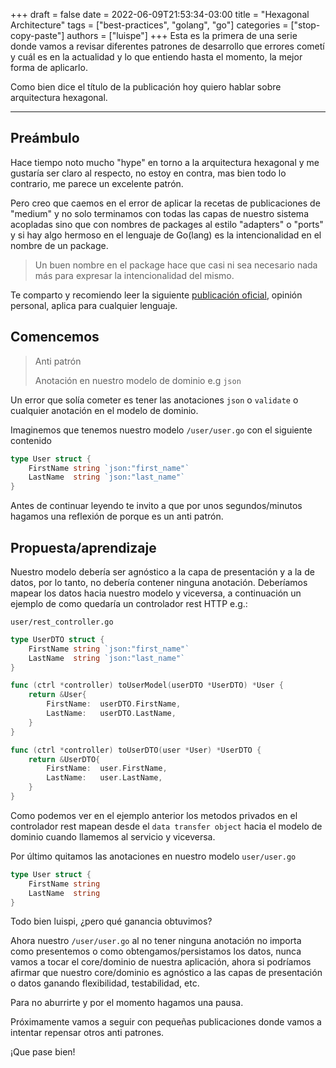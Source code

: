 +++
draft = false
date = 2022-06-09T21:53:34-03:00
title = "Hexagonal Architecture"
tags = ["best-practices", "golang", "go"]
categories = ["stop-copy-paste"]
authors = ["luispe"]
+++
Esta es la primera de una serie donde vamos a revisar diferentes patrones de desarrollo que errores cometí y cuál es
en la actualidad y lo que entiendo hasta el momento, la mejor forma de aplicarlo.

Como bien dice el título de la publicación hoy quiero hablar sobre arquitectura hexagonal.

---
## Preámbulo
Hace tiempo noto mucho "hype" en torno a la arquitectura hexagonal y me gustaría ser claro al respecto, no estoy en contra, 
mas bien todo lo contrario, me parece un excelente patrón.

Pero creo que caemos en el error de aplicar la recetas de publicaciones de "medium" y no solo terminamos con todas las 
capas de nuestro sistema acopladas sino que con nombres de packages al estilo "adapters" o "ports" y si hay algo hermoso 
en el lenguaje de Go(lang) es la intencionalidad en el nombre de un package.

>Un buen nombre en el package hace que casi ni sea necesario nada más para expresar la intencionalidad del mismo.

Te comparto y recomiendo leer la siguiente [publicación oficial](https://go.dev/blog/package-names), opinión personal,
aplica para cualquier lenguaje.

## Comencemos

>Anti patrón
> 
>Anotación en nuestro modelo de dominio e.g `json`

Un error que solía cometer es tener las anotaciones `json` o `validate` o cualquier anotación en el modelo de dominio.

Imaginemos que tenemos nuestro modelo `/user/user.go` con el siguiente contenido

```go
type User struct {
	FirstName string `json:"first_name"`
	LastName  string `json:"last_name"`
}
```

Antes de continuar leyendo te invito a que por unos segundos/minutos hagamos una reflexión de porque es un anti patrón.

## Propuesta/aprendizaje

Nuestro modelo debería ser agnóstico a la capa de presentación y a la de datos, por lo tanto, no debería contener ninguna
anotación. Deberíamos mapear los datos hacia nuestro modelo y viceversa, a continuación un ejemplo de como quedaría
un controlador rest HTTP e.g.:

`user/rest_controller.go`
```go
type UserDTO struct {
	FirstName string `json:"first_name"`
	LastName  string `json:"last_name"`
}

func (ctrl *controller) toUserModel(userDTO *UserDTO) *User {
	return &User{
		FirstName:	userDTO.FirstName,
		LastName:	userDTO.LastName,
	}
}

func (ctrl *controller) toUserDTO(user *User) *UserDTO {
	return &UserDTO{
		FirstName:	user.FirstName,
		LastName:	user.LastName,
	}
}
```

Como podemos ver en el ejemplo anterior los metodos privados en el controlador rest mapean desde el `data transfer object`
hacia el modelo de dominio cuando llamemos al servicio y viceversa.

Por último quitamos las anotaciones en nuestro modelo `user/user.go`

```go
type User struct {
	FirstName string
	LastName  string
}
```

Todo bien luispi, ¿pero qué ganancia obtuvimos?

Ahora nuestro `/user/user.go` al no tener ninguna anotación no importa como presentemos o como obtengamos/persistamos
los datos, nunca vamos a tocar el core/dominio de nuestra aplicación, ahora si podríamos afirmar que nuestro core/dominio
es agnóstico a las capas de presentación o datos ganando flexibilidad, testabilidad, etc.

Para no aburrirte y por el momento hagamos una pausa.

Próximamente vamos a seguir con pequeñas publicaciones donde vamos a intentar repensar otros anti patrones.

¡Que pase bien!

